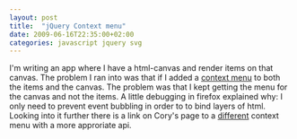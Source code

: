 ```yaml
---
layout: post
title:  "jQuery Context menu"
date: 2009-06-16T22:35:00+02:00
categories: javascript jquery svg
---
```


I'm writing an app where I have a html-canvas and render items on that canvas. The problem I ran into was that if I added a <a href="http://abeautifulsite.net/notebook/80">context menu</a> to both the items and the canvas. The problem was that I kept getting the menu for the canvas and not the items. A little debugging in firefox explained why: I only need to prevent event bubbling in order to to bind layers of html. Looking into it further there is a link on Cory's page to a <a href="http://www.trendskitchens.co.nz/jquery/contextmenu/">different</a> context menu with a more approriate api.
<div style="clear: both;"></div>